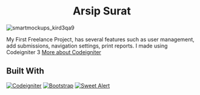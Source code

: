 <h1 align='center'>Arsip Surat</h1>

![smartmockups_kird3qa9](https://user-images.githubusercontent.com/40691793/102346203-0fc1b580-3fd1-11eb-97ea-0639507866cd.jpg)

My First Freelance Project, has several features such as user management, add submissions, navigation settings, print reports.
I made using Codeigniter 3 [More about Codeigniter](https://codeigniter.com/)

## Built With

[![Codeigniter](https://img.shields.io/badge/Codeigniter-v3-green)](https://codeigniter.com/)
[![Bootstrap](https://img.shields.io/badge/Bootstrap-v4.5.x-blue)](https://getbootstrap.com/)
[![Sweet Alert](https://img.shields.io/badge/SweetAlert-blue)](https://sweetalert2.github.io/)

